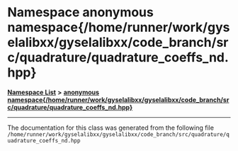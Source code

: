 

# Namespace anonymous namespace{/home/runner/work/gyselalibxx/gyselalibxx/code\_branch/src/quadrature/quadrature\_coeffs\_nd.hpp}



[**Namespace List**](namespaces.md) **>** [**anonymous namespace{/home/runner/work/gyselalibxx/gyselalibxx/code\_branch/src/quadrature/quadrature\_coeffs\_nd.hpp}**](namespace_0d214.md)







































































------------------------------
The documentation for this class was generated from the following file `/home/runner/work/gyselalibxx/gyselalibxx/code_branch/src/quadrature/quadrature_coeffs_nd.hpp`

